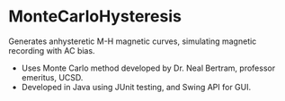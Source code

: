 MonteCarloHysteresis
====================

Generates anhysteretic M-H magnetic curves, simulating magnetic recording with AC bias.
 - Uses Monte Carlo method developed by Dr. Neal Bertram, professor emeritus, UCSD.
 - Developed in Java using JUnit testing, and Swing API for GUI.
